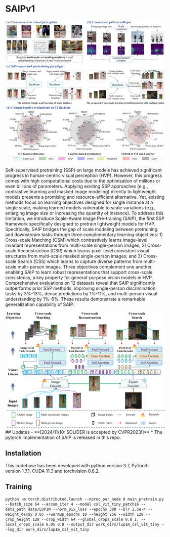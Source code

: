 # SAIPv1

<div align="center"><img src="assets/overview.png" width="900"></div>

Self-supervised pretraining (SSP) on large models has achieved significant progress in human-centric visual perception (HVP). However, this progress comes with high computational costs due to the optimization of millions or even billions of parameters. Applying existing SSP approaches (e.g., contrastive learning and masked image modeling) directly to lightweight models presents a promising and resource-efficient alternative. Yet, existing methods focus on learning objectives designed for single instance at a single scale, making learned models vulnerable to scale variations (e.g., enlarging image size or increasing the quantity of instance). To address this limitation, we introduce Scale-Aware Image Pre-training (SAIP), the first SSP framework specifically designed to pretrain lightweight models for HVP. Specifically, SAIP bridges the gap of scale modeling between pretraining and downstream tasks through three complementary learning objectives: 1) Cross-scale Matching (CSM) which contrastively learns image-level invariant representations from multi-scale single-person images; 2) Cross-scale Reconstruction (CSR) which learns pixel-level consistent visual structures from multi-scale masked single-person images; and 3) Cross-scale Search (CSS) which learns to capture diverse patterns from multi-scale multi-person images. Three objectives complement one another, enabling SAIP to learn robust representations that support cross-scale consistency, a key property for general-purpose vision models in HVP. Comprehensive evaluations on 12 datasets reveal that SAIP significantly outperforms prior SSP methods, improving single-person discrimination tasks by 3%-13%, dense predictions by 1%-11%, and multi-person visual understanding by 1%-6%. These results demonstrate a remarkable generalization capability of SAIP.

<div align="center"><img src="assets/framework.png" width="900"></div>
## Updates
- **[2024/11/10: SOLIDER is accepted by CVPR2023!]**
    * The pytorch implementation of SAIP is released in this repo. 

## Installation
This codebase has been developed with python version 3.7, PyTorch version 1.7.1, CUDA 11.3 and torchvision 0.8.2. 

## Training
```
python -m torch.distributed.launch --nproc_per_node 8 main_pretrain.py --batch_size 64 --accum_iter 4 --model csl_vit_tiny_patch16 --data_path data/LUP1M --norm_pix_loss --epochs 300 --blr 2.5e-4 --weight_decay 0.05 --warmup_epochs 10 --height 256 --width 128 --crop_height 128 --crop_width 64 --global_crops_scale 0.8 1. --local_crops_scale 0.05 0.8 --output_dir work_dirs/lup1m_csl_vit_tiny --log_dir work_dirs/lup1m_csl_vit_tiny
```
